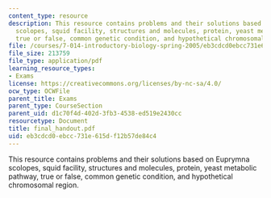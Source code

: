 ```yaml
---
content_type: resource
description: This resource contains problems and their solutions based on Euprymna
  scolopes, squid facility, structures and molecules, protein, yeast metabolic pathway,
  true or false, common genetic condition, and hypothetical chromosomal region.
file: /courses/7-014-introductory-biology-spring-2005/eb3cdcd0ebcc731e615df12b57de84c4_final_handout.pdf
file_size: 213759
file_type: application/pdf
learning_resource_types:
- Exams
license: https://creativecommons.org/licenses/by-nc-sa/4.0/
ocw_type: OCWFile
parent_title: Exams
parent_type: CourseSection
parent_uid: d1c70f4d-402d-3fb3-4538-ed519e2430cc
resourcetype: Document
title: final_handout.pdf
uid: eb3cdcd0-ebcc-731e-615d-f12b57de84c4
---
```

This resource contains problems and their solutions based on Euprymna scolopes, squid facility, structures and molecules, protein, yeast metabolic pathway, true or false, common genetic condition, and hypothetical chromosomal region.